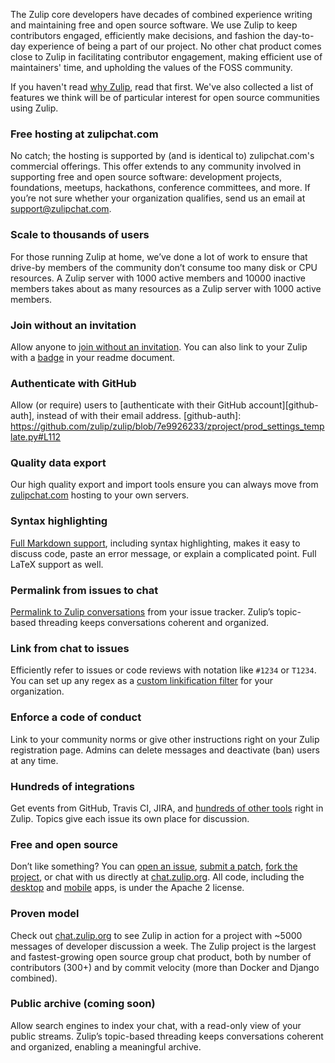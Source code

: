 The Zulip core developers have decades of combined experience writing and
maintaining free and open source software. We use Zulip to keep contributors
engaged, efficiently make decisions, and fashion the day-to-day experience
of being a part of our project. No other chat product comes close to Zulip
in facilitating contributor engagement, making efficient use of maintainers'
time, and upholding the values of the FOSS community.

If you haven't read [why Zulip](/why-zulip), read that first. We've also
collected a list of features we think will be of particular interest for
open source communities using Zulip.

### Free hosting at zulipchat.com

No catch; the hosting is supported by (and is identical to) zulipchat.com's
commercial offerings. This offer extends to any community involved in
supporting free and open source software: development projects, foundations,
meetups, hackathons, conference committees, and more. If you’re not sure
whether your organization qualifies, send us an email at
support@zulipchat.com.

### Scale to thousands of users

For those running Zulip at home, we’ve done a lot of work to ensure that
drive-by members of the community don’t consume too many disk or CPU
resources. A Zulip server with 1000 active members and 10000 inactive
members takes about as many resources as a Zulip server with 1000 active
members.

### Join without an invitation

Allow anyone to
[join without an invitation](/help/allow-anyone-to-join-without-an-invitation).
You can also link to your Zulip with a [badge](/help/join-zulip-chat-badge)
in your readme document.

### Authenticate with GitHub

Allow (or require) users to
[authenticate with their GitHub account][github-auth], instead of with their
email address.
[github-auth]: https://github.com/zulip/zulip/blob/7e9926233/zproject/prod_settings_template.py#L112

### Quality data export

Our high quality export and import tools ensure you can always move from
[zulipchat.com](https://zulipchat.com) hosting to your own servers.

### Syntax highlighting

[Full Markdown support](/help/format-your-message-using-markdown), including
syntax highlighting, makes it easy to discuss code, paste an error message,
or explain a complicated point. Full LaTeX support as well.

### Permalink from issues to chat

[Permalink to Zulip conversations](/help/share-a-message-or-conversation)
from your issue tracker. Zulip’s topic-based threading keeps conversations
coherent and organized.

### Link from chat to issues

Efficiently refer to issues or code reviews with notation like `#1234` or
`T1234`. You can set up any regex as a
[custom linkification filter](/help/add-a-custom-linkification-filter) for
your organization.

### Enforce a code of conduct

Link to your community norms or give other instructions right on your Zulip
registration page. Admins can delete messages and deactivate (ban) users at
any time.

### Hundreds of integrations

Get events from GitHub, Travis CI, JIRA, and
[hundreds of other tools](/integrations) right in Zulip. Topics give each
issue its own place for discussion.

### Free and open source

Don’t like something? You can
[open an issue](https://github.com/zulip/zulip/issues),
[submit a patch](https://zulip.readthedocs.io/en/latest/development/overview.html),
[fork the project](https://github.com/zulip/zulip), or chat with us directly
at [chat.zulip.org](https://chat.zulip.org). All code, including the
[desktop](https://github.com/zulip/zulip-electron) and
[mobile](https://github.com/zulip/zulip-mobile) apps, is under the Apache 2
license.

### Proven model

Check out [chat.zulip.org](https://chat.zulip.org) to see Zulip in action
for a project with ~5000 messages of developer discussion a week. The Zulip
project is the largest and fastest-growing open source group chat product,
both by number of contributors (300+) and by commit velocity (more than
Docker and Django combined).

### Public archive (coming soon)

Allow search engines to index your chat, with a read-only view of your
public streams. Zulip’s topic-based threading keeps conversations coherent
and organized, enabling a meaningful archive.
